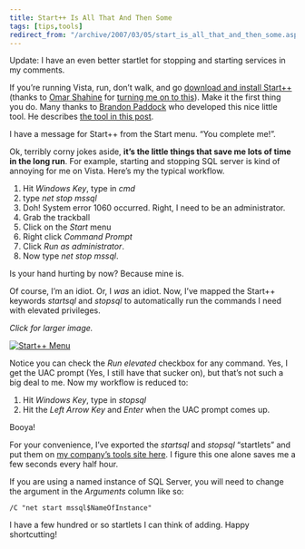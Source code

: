 ```yaml
---
title: Start++ Is All That And Then Some
tags: [tips,tools]
redirect_from: "/archive/2007/03/05/start_is_all_that_and_then_some.aspx/"
---
```


Update: I have an even better startlet for stopping and starting
services in my comments.

If you’re running Vista, run, don’t walk, and go [download and install
Start++](http://brandonlive.com/startplusplus/download "Start++ Download")
(thanks to [Omar
Shahine](http://www.shahine.com/omar/ "Omar Shahine’s Blog") for
[turning me on to
this](http://www.shahine.com/omar/Start.aspx "Start++")). Make it the
first thing you do. Many thanks to [Brandon
Paddock](http://brandonlive.com/ "Brandon Paddock’s Blog") who developed
this nice little tool. He describes [the tool in this
post](http://brandonlive.com/2007/02/22/new-tool-i-made-for-vista-start/ "New Tool For Vista").

I have a message for Start++ from the Start menu. “You complete me!”.

Ok, terribly corny jokes aside, **it’s the little things that save me
lots of time in the long run**. For example, starting and stopping SQL
server is kind of annoying for me on Vista. Here’s my the typical
workflow.

1.  Hit *Windows Key*, type in *cmd*
2.  type *net stop mssql*
3.  Doh! System error 1060 occurred. Right, I need to be an
    administrator.
4.  Grab the trackball
5.  Click on the *Start* menu
6.  Right click *Command Prompt*
7.  Click *Run as administrator*.
8.  Now type *net stop mssql*.

Is your hand hurting by now? Because mine is.

Of course, I’m an idiot. Or, I *was* an idiot. Now, I’ve mapped the
Start++ keywords *startsql* and *stopsql* to automatically run the
commands I need with elevated privileges.

*Click for larger image.*

[![Start++
Menu](https://haacked.com/assets/images/haacked_com/WindowsLiveWriter/StartIsAllThatAndThenSome_ABF8/Start++_thumb%5B3%5D.png)](https://haacked.com/assets/images/haacked_com/WindowsLiveWriter/StartIsAllThatAndThenSome_ABF8/Start++%5B5%5D.png)

Notice you can check the *Run elevated* checkbox for any command. Yes, I
get the UAC prompt (Yes, I still have that sucker on), but that’s not
such a big deal to me. Now my workflow is reduced to:

1.  Hit *Windows Key*, type in *stopsql*
2.  Hit the *Left Arrow Key* and *Enter* when the UAC prompt comes up.

Booya!

For your convenience, I’ve exported the *startsql* and *stopsql*
“startlets” and put them on [my company’s tools site
here](http://tools.veloc-it.com/tabid/58/grm2id/22/Default.aspx "Start and Stop SQL Start++ Startlet").
I figure this one alone saves me a few seconds every half hour.

If you are using a named instance of SQL Server, you will need to change
the argument in the *Arguments* column like so:

`/C "net start mssql$NameOfInstance"`

I have a few hundred or so startlets I can think of adding. Happy
shortcutting!
